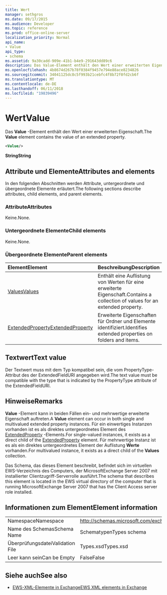 ```yaml
---
title: Wert
manager: sethgros
ms.date: 09/17/2015
ms.audience: Developer
ms.topic: reference
ms.prod: office-online-server
localization_priority: Normal
api_name:
- Value
api_type:
- schema
ms.assetid: 9a30cadd-909e-41b1-b4e9-291643dd89c6
description: Das Value-Element enthält den Wert einer erweiterten Eigenschaft.
ms.openlocfilehash: 4b8674d267b78f0384f9457e794e88ace8234826
ms.sourcegitcommit: 34041125dc8c5f993b21cebfc4f8b72f0fd2cb6f
ms.translationtype: MT
ms.contentlocale: de-DE
ms.lasthandoff: 06/11/2018
ms.locfileid: "19839496"
---
```

# <a name="value"></a><span data-ttu-id="a3c19-103">Wert</span><span class="sxs-lookup"><span data-stu-id="a3c19-103">Value</span></span>

<span data-ttu-id="a3c19-104">Das **Value** -Element enthält den Wert einer erweiterten Eigenschaft.</span><span class="sxs-lookup"><span data-stu-id="a3c19-104">The **Value** element contains the value of an extended property.</span></span> 
  
```xml
<Value/>
```

<span data-ttu-id="a3c19-105">**String**</span><span class="sxs-lookup"><span data-stu-id="a3c19-105">**String**</span></span>

## <a name="attributes-and-elements"></a><span data-ttu-id="a3c19-106">Attribute und Elemente</span><span class="sxs-lookup"><span data-stu-id="a3c19-106">Attributes and elements</span></span>

<span data-ttu-id="a3c19-107">In den folgenden Abschnitten werden Attribute, untergeordnete und übergeordnete Elemente erläutert.</span><span class="sxs-lookup"><span data-stu-id="a3c19-107">The following sections describe attributes, child elements, and parent elements.</span></span>
  
### <a name="attributes"></a><span data-ttu-id="a3c19-108">Attribute</span><span class="sxs-lookup"><span data-stu-id="a3c19-108">Attributes</span></span>

<span data-ttu-id="a3c19-109">Keine.</span><span class="sxs-lookup"><span data-stu-id="a3c19-109">None.</span></span>
  
### <a name="child-elements"></a><span data-ttu-id="a3c19-110">Untergeordnete Elemente</span><span class="sxs-lookup"><span data-stu-id="a3c19-110">Child elements</span></span>

<span data-ttu-id="a3c19-111">Keine.</span><span class="sxs-lookup"><span data-stu-id="a3c19-111">None.</span></span>
  
### <a name="parent-elements"></a><span data-ttu-id="a3c19-112">Übergeordnete Elemente</span><span class="sxs-lookup"><span data-stu-id="a3c19-112">Parent elements</span></span>

|<span data-ttu-id="a3c19-113">**Element**</span><span class="sxs-lookup"><span data-stu-id="a3c19-113">**Element**</span></span>|<span data-ttu-id="a3c19-114">**Beschreibung**</span><span class="sxs-lookup"><span data-stu-id="a3c19-114">**Description**</span></span>|
|:-----|:-----|
|[<span data-ttu-id="a3c19-115">Values</span><span class="sxs-lookup"><span data-stu-id="a3c19-115">Values</span></span>](values.md) <br/> |<span data-ttu-id="a3c19-116">Enthält eine Auflistung von Werten für eine erweiterte Eigenschaft.</span><span class="sxs-lookup"><span data-stu-id="a3c19-116">Contains a collection of values for an extended property.</span></span>  <br/> |
|[<span data-ttu-id="a3c19-117">ExtendedProperty</span><span class="sxs-lookup"><span data-stu-id="a3c19-117">ExtendedProperty</span></span>](extendedproperty.md) <br/> |<span data-ttu-id="a3c19-118">Erweiterte Eigenschaften für Ordner und Elemente identifiziert.</span><span class="sxs-lookup"><span data-stu-id="a3c19-118">Identifies extended properties on folders and items.</span></span>  <br/> |
   
## <a name="text-value"></a><span data-ttu-id="a3c19-119">Textwert</span><span class="sxs-lookup"><span data-stu-id="a3c19-119">Text value</span></span>

<span data-ttu-id="a3c19-120">Der Textwert muss mit dem Typ kompatibel sein, die vom PropertyType-Attribut des der ExtendedFieldURI angegeben wird.</span><span class="sxs-lookup"><span data-stu-id="a3c19-120">The text value must be compatible with the type that is indicated by the PropertyType attribute of the ExtendedFieldURI.</span></span>
  
## <a name="remarks"></a><span data-ttu-id="a3c19-121">Hinweise</span><span class="sxs-lookup"><span data-stu-id="a3c19-121">Remarks</span></span>

<span data-ttu-id="a3c19-122">**Value** -Element kann in beiden Fällen ein- und mehrwertige erweiterte Eigenschaft auftreten.</span><span class="sxs-lookup"><span data-stu-id="a3c19-122">A **Value** element can occur in both single and multivalued extended property instances.</span></span> <span data-ttu-id="a3c19-123">Für ein einwertiges Instanzen vorhanden ist es als direktes untergeordnetes Element des [ExtendedProperty](extendedproperty.md) -Elements.</span><span class="sxs-lookup"><span data-stu-id="a3c19-123">For single-valued instances, it exists as a direct child of the [ExtendedProperty](extendedproperty.md) element.</span></span> <span data-ttu-id="a3c19-124">Für mehrwertige Instanz ist es als ein direktes untergeordnetes Element der Auflistung **Werte** vorhanden.</span><span class="sxs-lookup"><span data-stu-id="a3c19-124">For multivalued instance, it exists as a direct child of the **Values** collection.</span></span> 
  
<span data-ttu-id="a3c19-125">Das Schema, das dieses Element beschreibt, befindet sich im virtuellen EWS-Verzeichnis des Computers, der MicrosoftExchange Server 2007 mit installierter Clientzugriff-Serverrolle ausführt.</span><span class="sxs-lookup"><span data-stu-id="a3c19-125">The schema that describes this element is located in the EWS virtual directory of the computer that is running MicrosoftExchange Server 2007 that has the Client Access server role installed.</span></span>
  
## <a name="element-information"></a><span data-ttu-id="a3c19-126">Informationen zum Element</span><span class="sxs-lookup"><span data-stu-id="a3c19-126">Element information</span></span>

|||
|:-----|:-----|
|<span data-ttu-id="a3c19-127">Namespace</span><span class="sxs-lookup"><span data-stu-id="a3c19-127">Namespace</span></span>  <br/> |http://schemas.microsoft.com/exchange/services/2006/types  <br/> |
|<span data-ttu-id="a3c19-128">Name des Schemas</span><span class="sxs-lookup"><span data-stu-id="a3c19-128">Schema Name</span></span>  <br/> |<span data-ttu-id="a3c19-129">Schematypen</span><span class="sxs-lookup"><span data-stu-id="a3c19-129">Types schema</span></span>  <br/> |
|<span data-ttu-id="a3c19-130">Überprüfungsdatei</span><span class="sxs-lookup"><span data-stu-id="a3c19-130">Validation File</span></span>  <br/> |<span data-ttu-id="a3c19-131">Types.xsd</span><span class="sxs-lookup"><span data-stu-id="a3c19-131">Types.xsd</span></span>  <br/> |
|<span data-ttu-id="a3c19-132">Leer kann sein</span><span class="sxs-lookup"><span data-stu-id="a3c19-132">Can be Empty</span></span>  <br/> |<span data-ttu-id="a3c19-133">False</span><span class="sxs-lookup"><span data-stu-id="a3c19-133">False</span></span>  <br/> |
   
## <a name="see-also"></a><span data-ttu-id="a3c19-134">Siehe auch</span><span class="sxs-lookup"><span data-stu-id="a3c19-134">See also</span></span>

- [<span data-ttu-id="a3c19-135">EWS-XML-Elemente in Exchange</span><span class="sxs-lookup"><span data-stu-id="a3c19-135">EWS XML elements in Exchange</span></span>](ews-xml-elements-in-exchange.md)

